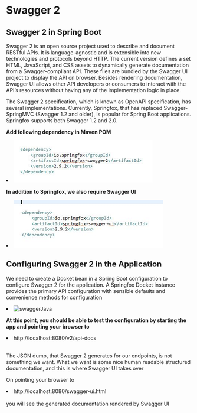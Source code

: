 # Swagger 2

<h2>Swagger 2 in Spring Boot</h2>

Swagger 2 is an open source project used to describe and document RESTful APIs. It is language-agnostic and is extensible into new technologies and protocols beyond HTTP. The current version defines a set HTML, JavaScript, and CSS assets to dynamically generate documentation from a Swagger-compliant API. These files are bundled by the Swagger UI project to display the API on browser. Besides rendering documentation, Swagger UI allows other API developers or consumers to interact with the API’s resources without having any of the implementation logic in place.

The Swagger 2 specification, which is known as OpenAPI specification, has several implementations. Currently, Springfox, that has replaced Swagger-SpringMVC (Swagger 1.2 and older), is popular for Spring Boot applications. Springfox supports both Swagger 1.2 and 2.0.


<strong>Add following dependency in Maven POM</strong>

<li>
<img src="https://github.com/ShahbazHaroon/Swagger-2/blob/master/springfox.JPG" alt="springfox">
</li>


<strong>In addition to Springfox, we also require Swagger UI</strong>

<li>
<img src="https://github.com/ShahbazHaroon/Swagger-2/blob/master/Swagger-UI.JPG" alt="swaggerUI">
</li>

<h2>Configuring Swagger 2 in the Application</h2>

We need to create a Docket bean in a Spring Boot configuration to configure Swagger 2 for the application. A Springfox Docket instance provides the primary API configuration with sensible defaults and convenience methods for configuration

<li>
<img src="https://github.com/ShahbazHaroon/https://github.com/ShahbazHaroon/Swagger-2/blob/master/Swagger-Java.JPG" alt="swaggerJava">
</li>

<strong>At this point, you should be able to test the configuration by starting the app and pointing your browser to</strong>

<li>http://localhost:8080/v2/api-docs</li>
<br/>

<p>The JSON dump, that Swagger 2 generates for our endpoints, is not something we want.
What we want is some nice human readable structured documentation, and this is where Swagger UI takes over</p>

On pointing your browser to
<li>http://localhost:8080/swagger-ui.html</li>
<br/>
you will see the generated documentation rendered by Swagger UI
